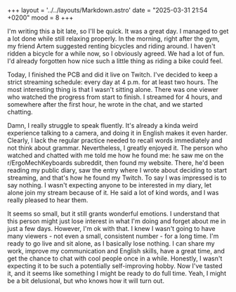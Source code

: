 +++
layout = '../../layouts/Markdown.astro'
date = "2025-03-31 21:54 +0200"
mood = 8
+++

I'm writing this a bit late, so I'll be quick. It was a great day. I managed to get a lot done while still relaxing properly. In the morning, right after the gym, my friend Artem suggested renting bicycles and riding around. I haven't ridden a bicycle for a while now, so I obviously agreed. We had a lot of fun. I'd already forgotten how nice such a little thing as riding a bike could feel.

Today, I finished the PCB and did it live on Twitch. I've decided to keep a strict streaming schedule: every day at 4 p.m. for at least two hours. The most interesting thing is that I wasn't sitting alone. There was one viewer who watched the progress from start to finish. I streamed for 4 hours, and somewhere after the first hour, he wrote in the chat, and we started chatting.

Damn, I really struggle to speak fluently. It's already a kinda weird experience talking to a camera, and doing it in English makes it even harder. Clearly, I lack the regular practice needed to recall words immediately and not think about grammar. Nevertheless, I greatly enjoyed it. The person who watched and chatted with me told me how he found me: he saw me on the r/ErgoMechKeyboards subreddit, then found my website. There, he'd been reading my public diary, saw the entry where I wrote about deciding to start streaming, and that's how he found my Twitch. To say I was impressed is to say nothing. I wasn't expecting anyone to be interested in my diary, let alone join my stream because of it. He said a lot of kind words, and I was really pleased to hear them.

It seems so small, but it still grants wonderful emotions. I understand that this person might just lose interest in what I'm doing and forget about me in just a few days. However, I'm ok with that. I knew I wasn't going to have many viewers - not even a small, consistent number - for a long time. I'm ready to go live and sit alone, as I basically lose nothing. I can share my work, improve my communication and English skills, have a great time, and get the chance to chat with cool people once in a while. Honestly, I wasn't expecting it to be such a potentially self-improving hobby. Now I've tasted it, and it seems like something I might be ready to do full time. Yeah, I might be a bit delusional, but who knows how it will turn out.